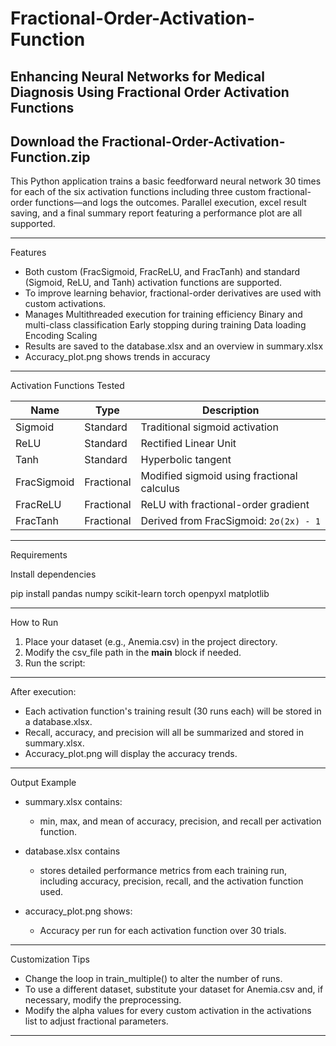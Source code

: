 # Fractional-Order-Activation-Function
Enhancing Neural Networks for Medical Diagnosis Using Fractional Order Activation Functions
---------------------------------------------------------------------------------------------------------------------------------------------------------
Download the Fractional-Order-Activation-Function.zip
---------------------------------------------------------------------------------------------------------------------------------------------------------

This Python application trains a basic feedforward neural network 30 times for each of the six activation functions including three custom fractional-order functions—and logs the outcomes. 
Parallel execution, excel result saving, and a final summary report featuring a performance plot are all supported.

---------------------------------------------------------------------------------------------------------------------------------------------------------

Features

- Both custom (FracSigmoid, FracReLU, and FracTanh) and standard (Sigmoid, ReLU, and Tanh) activation functions are supported.
- To improve learning behavior, fractional-order derivatives are used with custom activations.
- Manages 
	Multithreaded execution for training efficiency
	Binary and multi-class classification
	Early stopping during training
	Data loading
	Encoding
	Scaling
- Results are saved to the database.xlsx and an overview in summary.xlsx
- Accuracy_plot.png shows trends in accuracy

---------------------------------------------------------------------------------------------------------------------------------------------------------

Activation Functions Tested

| Name         | Type       | Description                                  |
|--------------|------------|----------------------------------------------|
| Sigmoid      | Standard   | Traditional sigmoid activation               |
| ReLU         | Standard   | Rectified Linear Unit                        |
| Tanh         | Standard   | Hyperbolic tangent                           |
| FracSigmoid  | Fractional | Modified sigmoid using fractional calculus   |
| FracReLU     | Fractional | ReLU with fractional-order gradient          |
| FracTanh     | Fractional | Derived from FracSigmoid: `2σ(2x) - 1`       |

---------------------------------------------------------------------------------------------------------------------------------------------------------

Requirements

Install dependencies 

pip install pandas numpy scikit-learn torch openpyxl matplotlib

---------------------------------------------------------------------------------------------------------------------------------------------------------

How to Run

1. Place your dataset (e.g., Anemia.csv) in the project directory.
2. Modify the csv_file path in the __main__ block if needed.
3. Run the script:

---------------------------------------------------------------------------------------------------------------------------------------------------------

After execution:

- Each activation function's training result (30 runs each) will be stored in a database.xlsx.
- Recall, accuracy, and precision will all be summarized and stored in summary.xlsx. 
- Accuracy_plot.png will display the accuracy trends.

---------------------------------------------------------------------------------------------------------------------------------------------------------

Output Example

- summary.xlsx contains:
  - min, max, and mean of accuracy, precision, and recall per activation function.

- database.xlsx contains 
  - stores detailed performance metrics from each training run, including accuracy, precision, recall, and the activation function used.

- accuracy_plot.png shows:
  - Accuracy per run for each activation function over 30 trials.

---------------------------------------------------------------------------------------------------------------------------------------------------------

Customization Tips

- Change the loop in train_multiple() to alter the number of runs.
- To use a different dataset, substitute your dataset for Anemia.csv and, if necessary, modify the preprocessing.
- Modify the alpha values for every custom activation in the activations list to adjust fractional parameters.

---------------------------------------------------------------------------------------------------------------------------------------------------------


